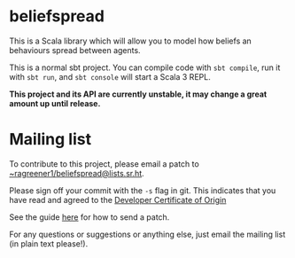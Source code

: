 # beliefspread

This is a Scala library which will allow you to model how beliefs an behaviours spread between agents.

This is a normal sbt project. You can compile code with `sbt compile`, run it with `sbt run`, and `sbt console` will start a Scala 3 REPL.

**This project and its API are currently unstable, it may change a great amount up until release.**

# Mailing list

To contribute to this project, please email a patch to [~ragreener1/beliefspread@lists.sr.ht](mailto:~ragreener1/beliefspread@lists.sr.ht).

Please sign off your commit with the `-s` flag in git. This indicates that you have read and agreed to the [Developer Certificate of Origin](https://developercertificate.org/)

See the guide [here](https://git-send-email.io/) for how to send a patch.

For any questions or suggestions or anything else, just email the mailing list (in plain text please!).
